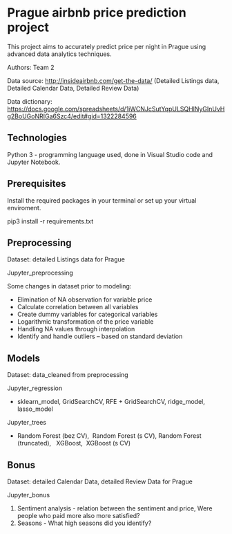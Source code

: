 # Prague airbnb price prediction project
This project aims to accurately predict price per night in Prague using advanced data analytics techniques.

Authors: Team 2

Data source: http://insideairbnb.com/get-the-data/
(Detailed Listings data, Detailed Calendar Data, Detailed Review Data)

Data dictionary: https://docs.google.com/spreadsheets/d/1iWCNJcSutYqpULSQHlNyGInUvHg2BoUGoNRIGa6Szc4/edit#gid=1322284596 

## Technologies
Python 3 - programming language used, done in Visual Studio code and Jupyter Notebook.

## Prerequisites
Install the required packages in your terminal or set up your virtual enviroment.

pip3 install -r requirements.txt

## Preprocessing
Dataset: detailed Listings data for Prague

Jupyter_preprocessing

  Some changes in dataset prior to modeling: 
- Elimination of NA observation for variable price
- Calculate correlation between all variables
- Create dummy variables for categorical variables
- Logarithmic transformation of the price variable 
- Handling NA values through interpolation
- Identify and handle outliers – based on standard deviation

## Models
Dataset: data_cleaned from preprocessing

Jupyter_regression
- sklearn_model, GridSearchCV, RFE + GridSearchCV, ridge_model, lasso_model
  
Jupyter_trees
- Random Forest (bez CV),  Random Forest (s CV), Random Forest (truncated),   XGBoost,  XGBoost (s CV) 
  
## Bonus
Dataset: detailed Calendar Data, detailed Review Data for Prague

Jupyter_bonus

1. Sentiment analysis - relation between the sentiment and price, Were people who paid more also more satisfied?
2. Seasons - What high seasons did you identify? 
